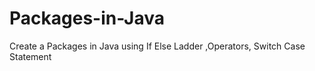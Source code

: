 # Packages-in-Java
Create a Packages in Java using If Else Ladder ,Operators, Switch Case Statement
